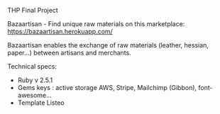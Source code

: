 THP Final Project

Bazaartisan - Find unique raw materials on this marketplace: https://bazaartisan.herokuapp.com/

Bazaartisan enables the exchange of raw materials (leather, hessian, paper...) between artisans and merchants.

Technical specs:

- Ruby v 2.5.1
- Gems keys : active storage AWS, Stripe, Mailchimp (Gibbon), font-awesome...
- Template Listeo



